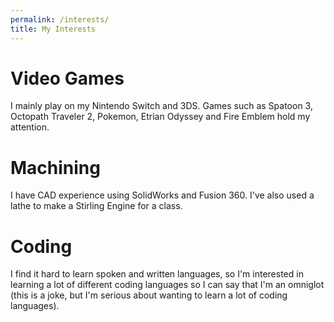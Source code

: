 ```yaml
---
permalink: /interests/
title: My Interests
---
```


# Video Games

I mainly play on my Nintendo Switch and 3DS. Games such as Spatoon 3, Octopath Traveler 2, Pokemon, Etrian Odyssey and Fire Emblem hold my attention.

# Machining

I have CAD experience using SolidWorks and Fusion 360. I've also used a lathe to make a Stirling Engine for a class.

# Coding

I find it hard to learn spoken and written languages, so I'm interested in learning a lot of different coding languages so I can say that I'm an omniglot (this is a joke, but I'm serious about wanting to learn a lot of coding languages).
